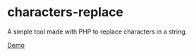 # characters-replace

A simple tool made with PHP to replace characters in a string.

[Demo](http://www.miguelmorera.com/projects/characters-replacer)
